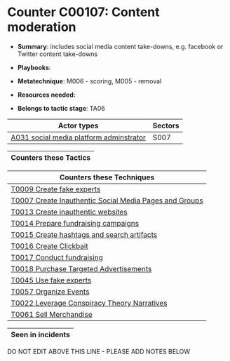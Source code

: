 # Counter C00107: Content moderation

* **Summary**: includes social media content take-downs, e.g. facebook or Twitter content take-downs

* **Playbooks**: 

* **Metatechnique**: M006 - scoring, M005 - removal

* **Resources needed:** 

* **Belongs to tactic stage**: TA06


| Actor types | Sectors |
| ----------- | ------- |
| [A031 social media platform adminstrator](../generated_pages/actortypes/A031.md) | S007 |



| Counters these Tactics |
| ---------------------- |



| Counters these Techniques |
| ------------------------- |
| [T0009 Create fake experts](../generated_pages/techniques/T0009.md) |
| [T0007 Create Inauthentic Social Media Pages and Groups](../generated_pages/techniques/T0007.md) |
| [T0013 Create inauthentic websites](../generated_pages/techniques/T0013.md) |
| [T0014 Prepare fundraising campaigns](../generated_pages/techniques/T0014.md) |
| [T0015 Create hashtags and search artifacts](../generated_pages/techniques/T0015.md) |
| [T0016 Create Clickbait](../generated_pages/techniques/T0016.md) |
| [T0017 Conduct fundraising](../generated_pages/techniques/T0017.md) |
| [T0018 Purchase Targeted Advertisements](../generated_pages/techniques/T0018.md) |
| [T0045 Use fake experts](../generated_pages/techniques/T0045.md) |
| [T0057 Organize Events](../generated_pages/techniques/T0057.md) |
| [T0022 Leverage Conspiracy Theory Narratives](../generated_pages/techniques/T0022.md) |
| [T0061 Sell Merchandise](../generated_pages/techniques/T0061.md) |



| Seen in incidents |
| ----------------- |


DO NOT EDIT ABOVE THIS LINE - PLEASE ADD NOTES BELOW